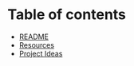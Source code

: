 # Table of contents

* [README](README.md)
* [Resources](resources.md)
* [Project Ideas](project-ideas.md)

